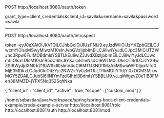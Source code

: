POST
http://localhost:8080/oauth/token

grant_type=client_credentials&client_id=savila&username=savila&password=savila

----


POST 
http://localhost:8080/oauth/introspect

token=eyJ0eXAiOiJKV1QiLCJhbGciOiJIUzI1NiJ9.eyJzdWIiOiJzYXZpbGEiLCJwcmYiOlsxMSwyMiwzM10sInJvbGVzIjpbImEiLCJiIiwiYyJdLCJpc3MiOiJTZWJhc3Rpw6FuIMOBdmlsYSBTLkEuIiwiZ3JvdXBzIjpbImEiLCJiIiwiYyJdLCJwcm0iOlsxLDIsM10sInR5cCI6IkJlYXJlciIsImNsdCI6WzM0LDksOTBdLCJzY29wZSI6WyJjdXN0b21fbW9kIl0sImV4cCI6MTU3NDI1MzA5MSwiaWF0IjoxNTc0MjE3MDkxLCJqdGkiOiIzYjc2NWZkYy0zMTRiLTRkMDItYTdjYi0xOGM3MjkwMGY5ZDAiLCJubSI6IlNlYmFzdGlhbiBBdmlsYSBBLiJ9.vJ_qliWgzvZ0eTlB3FMen38MMZD-jYFX5Nq352SqhNka

{
  "client_id"                  : "client_id",
  "active"  : true,
  "scope"                      : ["custom_mod"]
}


/home/sebastian/java/workspace/spring/spring-boot-client-credentials-example/creds-example-server
http://localhost:8081/role
http://localhost:8081/auth
http://localhost:8081/mod


